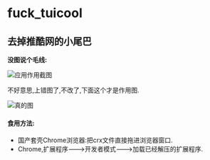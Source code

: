 # fuck_tuicool
## 去掉推酷网的小尾巴
**没图说个毛线:**

![应用作用截图](https://ooo.0o0.ooo/2017/04/30/5904c2be06575.jpg)

不好意思,上错图了,不改了,下面这个才是作用图.

![真的图](https://ooo.0o0.ooo/2017/04/30/5904c1f89cba8.png)

#### 食用方法:
* 国产套壳Chrome浏览器:把crx文件直接拖进浏览器窗口.
* Chrome,扩展程序--->开发者模式--->加载已经解压的扩展程序.
